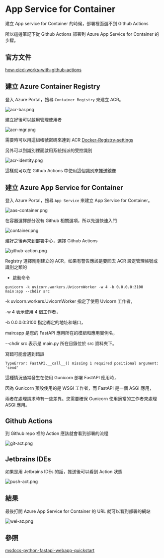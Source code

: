 # App Service for Container

建立 App service for Container 的時候，部署裡面選不到 Github Actions

所以這邊筆記下從 Github Actions 部署到 Azure App Service for Container 的步驟。

## 官方文件

[how-cicd-works-with-github-actions](https://learn.microsoft.com/zh-tw/azure/app-service/deploy-ci-cd-custom-container?tabs=acr&pivots=container-linux#how-cicd-works-with-github-actions)

## 建立 Azure Container Registry

登入 Azure Portal，搜尋 `Container Registry` 來建立 ACR。

![acr-bar.png](acr-bar.png)

建立好後可以啟用管理使用者

![acr-mgr.png](acr-mgr.png)

需要時可以用這組帳號密碼來連到 ACR 
[Docker-Registry-settings](Docker-Registry-settings.md)

另外可以到識別裡面啟用系統指派的受控識別

![acr-identity.png](acr-identity.png)

這樣就可以在 Github Actions 中使用這個識別來推送鏡像

## 建立 Azure App Service for Container

登入 Azure Portal，搜尋 `App Service` 來建立 App Service for Container。

![aas-container.png](aas-container.png)

在容器選擇部分沒有 Github 相關選項，所以先選快速入門

![container.png](container.png)

建好之後再來到部署中心，選擇 Github Actions

![github-action.png](github-action.png)

Registry 選擇剛剛建立的 ACR，如果有警告應該是要回去 ACR 設定管理帳號或識別之類的

- 啟動命令

```
gunicorn -k uvicorn.workers.UvicornWorker -w 4 -b 0.0.0.0:3100 main:app --chdir src
```

-k uvicorn.workers.UvicornWorker 指定了使用 Uvicorn 工作者，

-w 4 表示使用 4 個工作者，

-b 0.0.0.0:3100 指定綁定的地址和端口，

main:app 是您的 FastAPI 應用所在的模組和應用實例名，

--chdir src 表示是 main.py 所在目錄位於 src 資料夾下。

寫錯可能會遇到錯誤

```
TypeError: FastAPI.__call__() missing 1 required positional argument: 'send'
```

這種情況通常發生在使用 Gunicorn 部署 FastAPI 應用時，

因為 Gunicorn 預設使用的是 WSGI 工作者，而 FastAPI 是一個 ASGI 應用，

兩者在處理請求時有一些差異。您需要確保 Gunicorn 使用適當的工作者來處理 ASGI 應用。

## Github Actions

到 Github repo 裡的 Action 應該就會看到部署的流程

![git-act.png](git-act.png)

## Jetbrains IDEs

如果是用 Jetbrains IDEs 的話，推送後可以看到 Action 狀態

![push-act.png](push-act.png)

## 結果
最後打開 Azure App Service for Container 的 URL 就可以看到部署的網站

![wel-az.png](wel-az.png)

## 參照

[msdocs-python-fastapi-webapp-quickstart](https://github.com/jakeuj/msdocs-python-fastapi-webapp-quickstart)